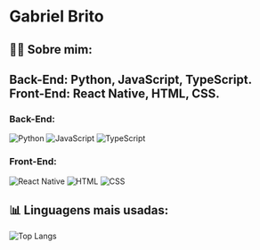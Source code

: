 # Gabriel Brito 

## 👨‍💻 Sobre mim:
 **Back-End:** Python, JavaScript, TypeScript.  
 **Front-End:** React Native, HTML, CSS.  
---

### Back-End:
![Python](https://img.shields.io/badge/-Python-3776AB?logo=python&logoColor=white&style=flat)
![JavaScript](https://img.shields.io/badge/-JavaScript-F7DF1E?logo=javascript&logoColor=black&style=flat)
![TypeScript](https://img.shields.io/badge/-TypeScript-3178C6?logo=typescript&logoColor=white&style=flat)

### Front-End:
![React Native](https://img.shields.io/badge/-React%20Native-61DAFB?logo=react&logoColor=black&style=flat)
![HTML](https://img.shields.io/badge/-HTML5-E34F26?logo=html5&logoColor=white&style=flat)
![CSS](https://img.shields.io/badge/-CSS3-1572B6?logo=css3&logoColor=white&style=flat)

## 📊 Linguagens mais usadas:
![Top Langs](https://github-readme-stats.vercel.app/api/top-langs/?username=gabrielbrito01&layout=compact&theme=radical)





